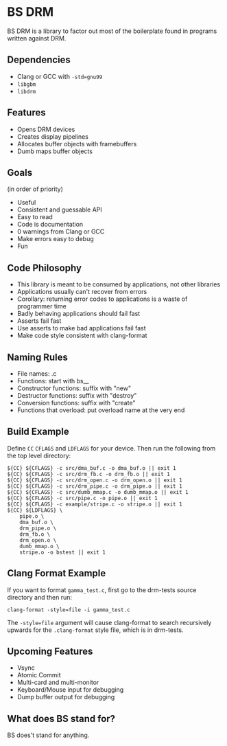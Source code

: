 BS DRM
===

BS DRM is a library to factor out most of the boilerplate found in programs
written against DRM.

Dependencies
---
- Clang or GCC with `-std=gnu99`
- `libgbm`
- `libdrm`

Features
---
- Opens DRM devices
- Creates display pipelines
- Allocates buffer objects with framebuffers
- Dumb maps buffer objects

Goals
---
(in order of priority)

- Useful
- Consistent and guessable API
- Easy to read
- Code is documentation
- 0 warnings from Clang or GCC
- Make errors easy to debug
- Fun

Code Philosophy
---
- This library is meant to be consumed by applications, not other libraries
- Applications usually can't recover from errors
- Corollary: returning error codes to applications is a waste of programmer time
- Badly behaving applications should fail fast
- Asserts fail fast
- Use asserts to make bad applications fail fast
- Make code style consistent with clang-format

Naming Rules
---
- File names: <module name>.c
- Functions: start with bs\_<name of file with extension>\_
- Constructor functions: suffix with "new"
- Destructor functions: suffix with "destroy"
- Conversion functions: suffix with "create"
- Functions that overload: put overload name at the very end

Build Example
---
Define `CC` `CFLAGS` and `LDFLAGS` for your device. Then run the following from the top level directory:
```
${CC} ${CFLAGS} -c src/dma_buf.c -o dma_buf.o || exit 1
${CC} ${CFLAGS} -c src/drm_fb.c -o drm_fb.o || exit 1
${CC} ${CFLAGS} -c src/drm_open.c -o drm_open.o || exit 1
${CC} ${CFLAGS} -c src/drm_pipe.c -o drm_pipe.o || exit 1
${CC} ${CFLAGS} -c src/dumb_mmap.c -o dumb_mmap.o || exit 1
${CC} ${CFLAGS} -c src/pipe.c -o pipe.o || exit 1
${CC} ${CFLAGS} -c example/stripe.c -o stripe.o || exit 1
${CC} ${LDFLAGS} \
    pipe.o \
    dma_buf.o \
    drm_pipe.o \
    drm_fb.o \
    drm_open.o \
    dumb_mmap.o \
    stripe.o -o bstest || exit 1
```

Clang Format Example
---
If you want to format `gamma_test.c`, first go to the drm-tests source directory and then run:

```
clang-format -style=file -i gamma_test.c
```

The `-style=file` argument will cause clang-format to search recursively upwards for the `.clang-format` style file, which is in drm-tests.

Upcoming Features
---
- Vsync
- Atomic Commit
- Multi-card and multi-monitor
- Keyboard/Mouse input for debugging
- Dump buffer output for debugging

What does BS stand for?
---
BS does't stand for anything.
